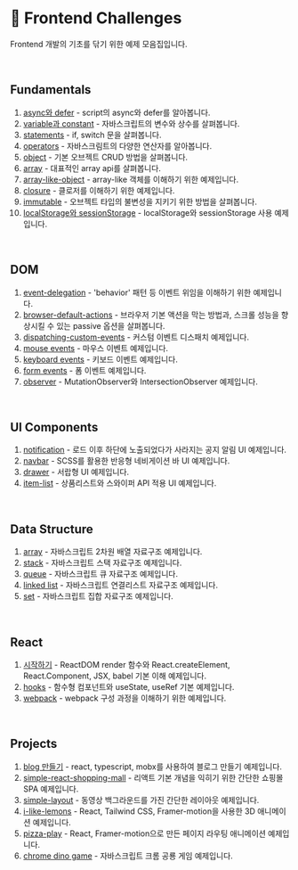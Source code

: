 # 🚀 Frontend Challenges

Frontend 개발의 기초를 닦기 위한 예제 모음집입니다.

<br>

## Fundamentals

1. [async와 defer](./1-fundamentals/async-defer) - script의 async와 defer를 알아봅니다.
2. [variable과 constant](./1-fundamentals/variable-and-constant) - 자바스크립트의 변수와 상수를 살펴봅니다.
3. [statements](./1-fundamentals/statements) - if, switch 문을 살펴봅니다.
4. [operators](./1-fundamentals/operators) - 자바스크림트의 다양한 연산자를 알아봅니다.
5. [object](./1-fundamentals/object) - 기본 오브젝트 CRUD 방법을 살펴봅니다.
6. [array](./1-fundamentals/array) - 대표적인 array api를 살펴봅니다.
7. [array-like-object](./1-fundamentals/array-like-object) - array-like 객체를 이해하기 위한 예제입니다.
8. [closure](./1-fundamentals/closure) - 클로저를 이해하기 위한 예제입니다.
9. [immutable](./1-fundamentals/immutable) - 오브젝트 타입의 불변성을 지키기 위한 방법을 살펴봅니다.
10. [localStorage와 sessionStorage](./1-fundamentals/array) - localStorage와 sessionStorage 사용 예제입니다.

<br>

## DOM

1. [event-delegation](./2-dom/event-delegation) - 'behavior' 패턴 등 이벤트 위임을 이해하기 위한 예제입니다.
2. [browser-default-actions](./2-dom/browser-default-actions) - 브라우저 기본 액션을 막는 방법과, 스크롤 성능을 향상시킬 수 있는 passive 옵션을 살펴봅니다.
3. [dispatching-custom-events](./2-dom/dispatching-custom-events) - 커스텀 이벤트 디스패치 예제입니다.
4. [mouse events](./2-dom/mouse-events) - 마우스 이벤트 예제입니다.
5. [keyboard events](./2-dom/keyboard-events) - 키보드 이벤트 예제입니다.
6. [form events](./2-dom/form-events) - 폼 이벤트 예제입니다.
7. [observer](./2-dom/observer) - MutationObserver와 IntersectionObserver 예제입니다.

<br>

## UI Components

1. [notification](./3-ui/notification) - 로드 이후 하단에 노출되었다가 사라지는 공지 알림 UI 예제입니다.
2. [navbar](./3-ui/navbar) - SCSS를 활용한 반응형 네비게이션 바 UI 예제입니다.
3. [drawer](./3-ui/drawer) - 서랍형 UI 예제입니다.
4. [item-list](./3-ui/item-list) - 상품리스트와 스와이퍼 API 적용 UI 예제입니다.

<br>

## Data Structure

1. [array](./4-data-structure/array.js) - 자바스크립트 2차원 배열 자료구조 예제입니다.
2. [stack](./4-data-structure/stack.js) - 자바스크립트 스택 자료구조 예제입니다.
3. [queue](./4-data-structure/queue.js) - 자바스크립트 큐 자료구조 예제입니다.
4. [linked list](./4-data-structure/linked-list.js) - 자바스크립트 연결리스트 자료구조 예제입니다.
5. [set](./4-data-structure/set.js) - 자바스크립트 집합 자료구조 예제입니다.

<br>

## React

1. [시작하기](./5-react/1-getting-started) - ReactDOM render 함수와 React.createElement, React.Component, JSX, babel 기본 이해 예제입니다.
2. [hooks](./5-react/2-hooks) - 함수형 컴포넌트와 useState, useRef 기본 예제입니다.
3. [webpack](./5-react/3-webpack) - webpack 구성 과정을 이해하기 위한 예제입니다.

<br>

## Projects

1. [blog 만들기](https://github.com/kschoi/frontend-challenge-blog) - react, typescript, mobx를 사용하여 블로그 만들기 예제입니다.
2. [simple-react-shopping-mall](https://github.com/kschoi/simple-react-shopping-mall) - 리액트 기본 개념을 익히기 위한 간단한 쇼핑몰 SPA 예제입니다.
3. [simple-layout](https://github.com/kschoi/simple-layout) - 동영상 백그라운드를 가진 간단한 레이아웃 예제입니다.
4. [i-like-lemons](https://github.com/kschoi/i-like-lemons) - React, Tailwind CSS, Framer-motion을 사용한 3D 애니메이션 예제입니다.
5. [pizza-play](https://github.com/kschoi/pizza-play) - React, Framer-motion으로 만든 페이지 라우팅 애니메이션 예제입니다.
6. [chrome dino game](https://github.com/kschoi/chrome-dino-game) - 자바스크립트 크롬 공룡 게임 예제입니다.
